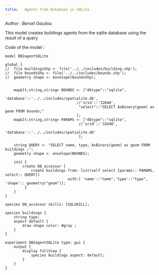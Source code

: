 ```yaml
---
title:   Agents from Database in SQLite 
---
```


[//]: # (keyword|skill_SQLSKILL)
[//]: # (keyword|concept_database)


_Author : Benoit Gaudou_

 This model creates buildings agents from the sqlite database using the result of a query


Code of the model : 

```
model DB2agentSQLite

global {
//	file buildingsShp <- file('../../includes/building.shp');
//	file boundsShp <- file('../../includes/bounds.shp');
//	geometry shape <- envelope(boundsShp);

	
	map&lt;string,string> BOUNDS <- ["dbtype"::"sqlite",
								  'database'::'../../includes/spatialite.db',
								 //'srid'::'32648',
								  "select"::"SELECT AsBinary(geom) as geom FROM bounds;"				
				  				 ];
	map&lt;string,string> PARAMS <- ["dbtype"::"sqlite",
								  //'srid'::'32648',
								  'database'::'../../includes/spatialite.db'
								  ];
	
	string QUERY <- "SELECT name, type, AsBinary(geom) as geom FROM buildings ;";
	geometry shape <- envelope(BOUNDS);		  	
	  	
	init {
		create DB_accessor {
			create buildings from: list(self select [params:: PARAMS, select:: QUERY]) 
							 with:[ 'name'::"name",'type'::"type", 'shape':: geometry("geom")];
		 }
	}
}

species DB_accessor skills: [SQLSKILL];

species buildings {
	string type;
	aspect default {
		draw shape color: #gray ;
	}	
}	

experiment DB2agentSQLite type: gui {
	output {
		display fullView {
			species buildings aspect: default;
		}
	}
}
```

